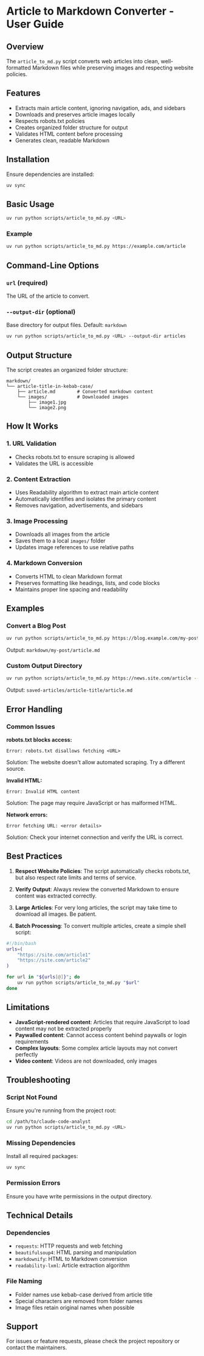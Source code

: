 # Article to Markdown Converter - User Guide

## Overview
The `article_to_md.py` script converts web articles into clean, well-formatted Markdown files while preserving images and respecting website policies.

## Features
- Extracts main article content, ignoring navigation, ads, and sidebars
- Downloads and preserves article images locally
- Respects robots.txt policies
- Creates organized folder structure for output
- Validates HTML content before processing
- Generates clean, readable Markdown

## Installation
Ensure dependencies are installed:
```bash
uv sync
```

## Basic Usage
```bash
uv run python scripts/article_to_md.py <URL>
```

### Example
```bash
uv run python scripts/article_to_md.py https://example.com/article
```

## Command-Line Options

### `url` (required)
The URL of the article to convert.

### `--output-dir` (optional)
Base directory for output files. Default: `markdown`
```bash
uv run python scripts/article_to_md.py <URL> --output-dir articles
```

## Output Structure
The script creates an organized folder structure:
```
markdown/
└── article-title-in-kebab-case/
    ├── article.md        # Converted markdown content
    └── images/           # Downloaded images
        ├── image1.jpg
        └── image2.png
```

## How It Works

### 1. URL Validation
- Checks robots.txt to ensure scraping is allowed
- Validates the URL is accessible

### 2. Content Extraction
- Uses Readability algorithm to extract main article content
- Automatically identifies and isolates the primary content
- Removes navigation, advertisements, and sidebars

### 3. Image Processing
- Downloads all images from the article
- Saves them to a local `images/` folder
- Updates image references to use relative paths

### 4. Markdown Conversion
- Converts HTML to clean Markdown format
- Preserves formatting like headings, lists, and code blocks
- Maintains proper line spacing and readability

## Examples

### Convert a Blog Post
```bash
uv run python scripts/article_to_md.py https://blog.example.com/my-post
```
Output: `markdown/my-post/article.md`

### Custom Output Directory
```bash
uv run python scripts/article_to_md.py https://news.site.com/article --output-dir saved-articles
```
Output: `saved-articles/article-title/article.md`

## Error Handling

### Common Issues

**robots.txt blocks access:**
```
Error: robots.txt disallows fetching <URL>
```
Solution: The website doesn't allow automated scraping. Try a different source.

**Invalid HTML:**
```
Error: Invalid HTML content
```
Solution: The page may require JavaScript or has malformed HTML.

**Network errors:**
```
Error fetching URL: <error details>
```
Solution: Check your internet connection and verify the URL is correct.

## Best Practices

1. **Respect Website Policies**: The script automatically checks robots.txt, but also respect rate limits and terms of service.

2. **Verify Output**: Always review the converted Markdown to ensure content was extracted correctly.

3. **Large Articles**: For very long articles, the script may take time to download all images. Be patient.

4. **Batch Processing**: To convert multiple articles, create a simple shell script:
```bash
#!/bin/bash
urls=(
    "https://site.com/article1"
    "https://site.com/article2"
)

for url in "${urls[@]}"; do
    uv run python scripts/article_to_md.py "$url"
done
```

## Limitations

- **JavaScript-rendered content**: Articles that require JavaScript to load content may not be extracted properly
- **Paywalled content**: Cannot access content behind paywalls or login requirements
- **Complex layouts**: Some complex article layouts may not convert perfectly
- **Video content**: Videos are not downloaded, only images

## Troubleshooting

### Script Not Found
Ensure you're running from the project root:
```bash
cd /path/to/claude-code-analyst
uv run python scripts/article_to_md.py <URL>
```

### Missing Dependencies
Install all required packages:
```bash
uv sync
```

### Permission Errors
Ensure you have write permissions in the output directory.

## Technical Details

### Dependencies
- `requests`: HTTP requests and web fetching
- `beautifulsoup4`: HTML parsing and manipulation
- `markdownify`: HTML to Markdown conversion
- `readability-lxml`: Article extraction algorithm

### File Naming
- Folder names use kebab-case derived from article title
- Special characters are removed from folder names
- Image files retain original names when possible

## Support
For issues or feature requests, please check the project repository or contact the maintainers.